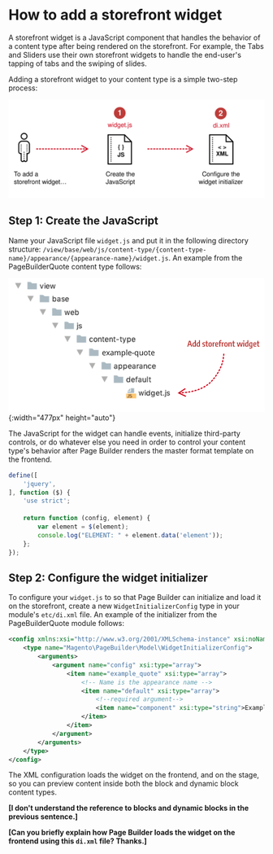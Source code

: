 # How to add a storefront widget

A storefront widget is a JavaScript component that handles the behavior of a content type after being rendered on the storefront. For example, the Tabs and Sliders use their own storefront widgets to handle the end-user's tapping of tabs and the swiping of slides.

Adding a storefront widget to your content type is a simple two-step process:



![How to add storefront widget](../images/how-to-add-storefront-widget.svg)



## Step 1: Create the JavaScript

Name your JavaScript file `widget.js` and put it in the following directory structure: `/view/base/web/js/content-type/{content-type-name}/appearance/{appearance-name}/widget.js`. An example from the PageBuilderQuote content type follows:

![Where to add storefront widget](../images/where-to-add-widget.png){:width="477px" height="auto"}

The JavaScript for the widget can handle events, initialize third-party controls, or do whatever else you need in order to control your content type's behavior after Page Builder renders the master format template on the frontend.

``` javascript
define([
    'jquery',
], function ($) {
    'use strict';

    return function (config, element) {
        var element = $(element);
        console.log("ELEMENT: " + element.data('element'));
    };
});
```

## Step 2: Configure the widget initializer

To configure your `widget.js` to so that Page Builder can initialize and load it on the storefront, create a new `WidgetInitializerConfig` type in your module's `etc/di.xml` file. An example of the initializer from the PageBuilderQuote module follows:

``` xml
<config xmlns:xsi="http://www.w3.org/2001/XMLSchema-instance" xsi:noNamespaceSchemaLocation="urn:magento:framework:ObjectManager/etc/config.xsd">
    <type name="Magento\PageBuilder\Model\WidgetInitializerConfig">
        <arguments>
            <argument name="config" xsi:type="array">
                <item name="example_quote" xsi:type="array">
                    <!-- Name is the appearance name -->
                    <item name="default" xsi:type="array">
                        <!--required argument-->
                        <item name="component" xsi:type="string">Example_PageBuilderQuote/js/content-type/example-quote/appearance/default/widget</item>
                    </item>
                </item>
            </argument>
        </arguments>
    </type>
</config>
```

The XML configuration loads the widget on the frontend, and on the stage, so you can preview content inside both the block and dynamic block content types.

**[I don't understand the reference to blocks and dynamic blocks in the previous sentence.]**

**[Can you briefly explain how Page Builder loads the widget on the frontend using this `di.xml` file? Thanks.]**

